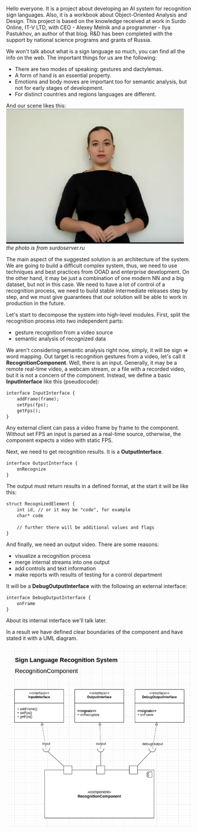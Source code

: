 Hello everyone. It is a project about developing an AI system for recognition sign languages.
Also, it is a workbook about Object-Oriented Analysis and Design.
This project is based on the knowledge received at work in Surdo Online, IT-V LTD, with CEO - Alexey Melnik
and a programmer - Ilya Pastukhov, an author of that blog.
R&D has been completed with the support by national science programs and grants of Russia.

We won't talk about what is a sign language so much, you can find all the info on the web.
The important things for us are the following:
 - There are two modes of speaking: gestures and dactylemas.
 - A form of hand is an essential property.
 - Emotions and body moves are important too for semantic analysis, but not for early stages of development.
 - For distinct countries and regions languages are different.

And our scene likes this:
![a scene image](../images/surdo-scene.png)
*the photo is from surdoserver.ru*

The main aspect of the suggested solution is an architecture of the system.
We are going to build a difficult complex system, thus, we need to use techniques and best practices
from OOAD and enterprise development. On the other hand, it may be just a combination of one modern NN
and a big dataset, but not in this case. We need to have a lot of control of a recognition process, we need to build stable intermediate releases step by step,
and we must give guarantees that our solution will be able to work in production in the future.

Let's start to decompose the system into high-level modules.
First, split the recognition process into two independent parts:
 - gesture recognition from a video source
 - semantic analysis of recognized data
 
We aren't considering semantic analysis right now, simply, it will be sign => word mapping.
Out target is recognition gestures from a video, let's call it **RecognitionComponent**.
Well, there is an input. Generally, it may be a remote real-time video, a webcam stream, or a file with a recorded video, but it is not a concern of the component.
Instead, we define a basic **InputInterface** like this (pseudocode):

```
interface InputInterface {
    addFrame(frame);
    setFps(fps);
    getFps();
}
```

Any external client can pass a video frame by frame to the component. Without set FPS an input is parsed as a real-time source,
otherwise, the component expects a video with static FPS.

Next, we need to get recognition results. It is a **OutputInterface**.
```
interface OutputInterface {
    onRecognize
}
```

The output must return results in a defined format, at the start it will be like this:
```
struct RecognizedElement {
    int id, // or it may be "code", for example
    char* code
    
    // further there will be additional values and flags
}
```

And finally, we need an output video. There are some reasons:
- visualize a recognition process
- merge internal streams into one output
- add controls and text information
- make reports with results of testing for a control department

It will be a **DebugOutputInterface** with the following an external interface:
```
interface DebugOutputInterface {
    onFrame
}
```
About its internal interface we'll talk later.

In a result we have defined clear boundaries of the component and have stated it with a UML diagram.

[![a UML diagram](../diagrams/RecognitionComponent.1.drawio.png)](../diagrams/RecognitionComponent.1.drawio.png)

